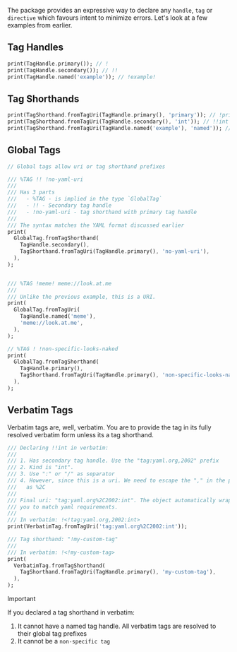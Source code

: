 The package provides an expressive way to declare any `handle`, `tag` or `directive` which favours intent to minimize errors. Let's look at a few examples from earlier.

## Tag Handles

```dart
print(TagHandle.primary()); // !
print(TagHandle.secondary()); // !!
print(TagHandle.named('example')); // !example!
```

## Tag Shorthands

```dart
print(TagShorthand.fromTagUri(TagHandle.primary(), 'primary')); // !primary
print(TagShorthand.fromTagUri(TagHandle.secondary(), 'int')); // !!int
print(TagShorthand.fromTagUri(TagHandle.named('example'), 'named')); // !example!named
```

## Global Tags

```dart
// Global tags allow uri or tag shorthand prefixes

/// %TAG !! !no-yaml-uri
///
/// Has 3 parts
///   - %TAG - is implied in the type `GlobalTag`
///   - !! - Secondary tag handle
///   - !no-yaml-uri - tag shorthand with primary tag handle
///
/// The syntax matches the YAML format discussed earlier
print(
  GlobalTag.fromTagShorthand(
    TagHandle.secondary(),
    TagShorthand.fromTagUri(TagHandle.primary(), 'no-yaml-uri'),
  ),
);


/// %TAG !meme! meme://look.at.me
///
/// Unlike the previous example, this is a URI.
print(
  GlobalTag.fromTagUri(
    TagHandle.named('meme'),
    'meme://look.at.me',
  ),
);

// %TAG ! !non-specific-looks-naked
print(
  GlobalTag.fromTagShorthand(
    TagHandle.primary(),
    TagShorthand.fromTagUri(TagHandle.primary(), 'non-specific-looks-naked'),
  ),
);
```

## Verbatim Tags

Verbatim tags are, well, verbatim. You are to provide the tag in its fully resolved verbatim form unless its a tag shorthand.

```dart
/// Declaring !!int in verbatim:
///
/// 1. Has secondary tag handle. Use the "tag:yaml.org,2002" prefix
/// 2. Kind is "int".
/// 3. Use ":" or "/" as separator
/// 4. However, since this is a uri. We need to escape the "," in the prefix
///   as %2C
///
/// Final uri: "tag:yaml.org%2C2002:int". The object automatically wraps it for
/// you to match yaml requirements.
///
/// In verbatim: !<!tag:yaml.org,2002:int>
print(VerbatimTag.fromTagUri('tag:yaml.org%2C2002:int'));

/// Tag shorthand: "!my-custom-tag"
///
/// In verbatim: !<!my-custom-tag>
print(
  VerbatimTag.fromTagShorthand(
    TagShorthand.fromTagUri(TagHandle.primary(), 'my-custom-tag'),
  ),
);
```

> [!IMPORTANT]
> If you declared a tag shorthand in verbatim:
>
> 1. It cannot have a named tag handle. All verbatim tags are resolved to their global tag prefixes
> 2. It cannot be a `non-specific tag`
